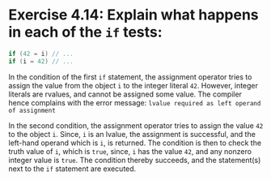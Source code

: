 # Exercise 4.14: Explain what happens in each of the `if` tests:

```cpp
if (42 = i) // ...
if (i = 42) // ...
```

In the condition of the first `if` statement, the assignment operator tries to assign the value from the object `i` to the integer literal `42`. However, integer literals are rvalues, and cannot be assigned some value. The compiler hence complains with the error message: `lvalue required as left operand of assignment`

In the second condition, the assignment operator tries to assign the value `42` to the object `i`. Since, `i` is an lvalue, the assignment is successful, and the left-hand operand which is `i`, is returned. The condition is then to check the truth value of `i`, which is `true`, since, `i` has the value `42`, and any nonzero integer value is `true`. The condition thereby succeeds, and the statement(s) next to the `if` statement are executed.